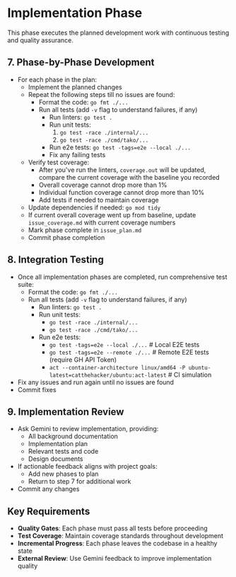 # Implementation Phase

This phase executes the planned development work with continuous testing and quality assurance.

## 7. Phase-by-Phase Development

- For each phase in the plan:
  - Implement the planned changes
  - Repeat the following steps till no issues are found:
    - Format the code: `go fmt ./...`
    - Run all tests (add `-v` flag to understand failures, if any)
      - Run linters: `go test .`
      - Run unit tests:
        1. `go test -race ./internal/...`
        2. `go test -race ./cmd/tako/...`
      - Run e2e tests: `go test -tags=e2e --local ./...`
      - Fix any failing tests
  - Verify test coverage:
    - After you've run the linters, `coverage.out` will be updated, compare the current coverage with the baseline you recorded
    - Overall coverage cannot drop more than 1%
    - Individual function coverage cannot drop more than 10%
    - Add tests if needed to maintain coverage
  - Update dependencies if needed: `go mod tidy`
  - If current overall coverage went up from baseline, update `issue_coverage.md` with current coverage numbers
  - Mark phase complete in `issue_plan.md`
  - Commit phase completion

## 8. Integration Testing

- Once all implementation phases are completed, run comprehensive test suite:
  - Format the code: `go fmt ./...`
  - Run all tests (add `-v` flag to understand failures, if any)
    - Run linters: `go test .`
    - Run unit tests:
      - `go test -race ./internal/...`
      - `go test -race ./cmd/tako/...`
    - Run e2e tests: 
      - `go test -tags=e2e --local ./...` # Local E2E tests
      - `go test -tags=e2e --remote ./...` # Remote E2E tests (require GH API Token)
      - `act --container-architecture linux/amd64 -P ubuntu-latest=catthehacker/ubuntu:act-latest` # CI simulation
- Fix any issues and run again until no issues are found
- Commit fixes

## 9. Implementation Review

- Ask Gemini to review implementation, providing:
  - All background documentation
  - Implementation plan
  - Relevant tests and code
  - Design documents
- If actionable feedback aligns with project goals:
  - Add new phases to plan
  - Return to step 7 for additional work
- Commit any changes

## Key Requirements

- **Quality Gates**: Each phase must pass all tests before proceeding
- **Test Coverage**: Maintain coverage standards throughout development
- **Incremental Progress**: Each phase leaves the codebase in a healthy state
- **External Review**: Use Gemini feedback to improve implementation quality